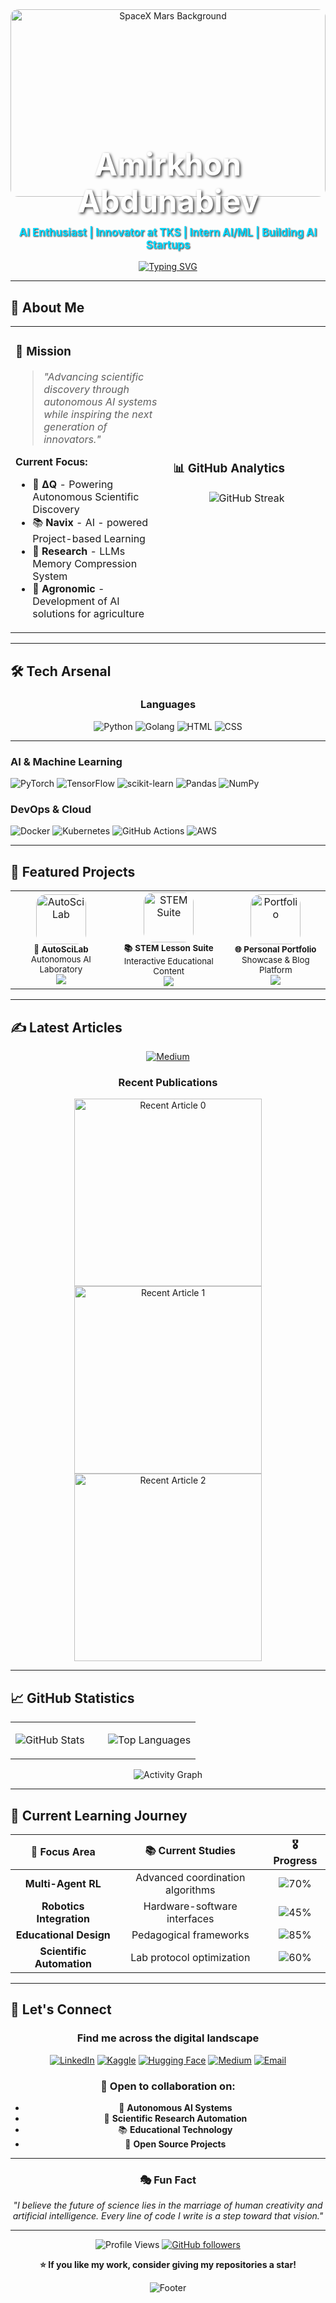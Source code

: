 <div align="center">

<img src="https://media.licdn.com/dms/image/v2/D4E3DAQH7WfLIqo1HXg/image-scale_191_1128/image-scale_191_1128/0/1681253525945/spacex_cover?e=1748930400&v=beta&t=f7XWVz3Nq7bGzBixbUhAs74utFZwwl_qaqbmftPJmxU" alt="SpaceX Mars Background" width="100%" style="max-height: 300px; object-fit: cover; border-radius: 12px;"/>

<div style="position: relative; margin-top: -150px; z-index: 10;">
  <h1 style="color: white; font-size: 3.5em; text-shadow: 2px 2px 4px rgba(0,0,0,0.8); margin-bottom: 10px;">Amirkhon Abdunabiev</h1>
  <h3 style="color: #00D9FF; font-size: 1.2em; text-shadow: 1px 1px 2px rgba(0,0,0,0.8); margin-top: 0;">AI Enthusiast | Innovator at TKS | Intern AI/ML | Building AI Startups</h3>
</div>

[![Typing SVG](https://readme-typing-svg.herokuapp.com?font=JetBrains+Mono&size=24&duration=3000&pause=1000&color=D2691E&center=true&vCenter=true&width=600&lines=Welcome+to+my+GitHub+profile!+%E2%9C%A8;Building+Autonomous+AI+Systems+%F0%9F%A4%96;Shaping+the+Future+of+Education+%F0%9F%93%9A;AI-Powered+Farming+Solutions+%F0%9F%8C%B1;Exploring+the+Future+of+Science+%F0%9F%94%AC;Crafting+Educational+Experiences+%F0%9F%93%9A)](https://git.io/typing-svg)
</div>

---

## 🚀 About Me

<table>
<tr>
<td width="50%">

### 🎯 **Mission**
> *"Advancing scientific discovery through autonomous AI systems while inspiring the next generation of innovators."*

**Current Focus:**
- 🧪 **ΔQ** - Powering Autonomous Scientific Discovery
- 📚 **Navix** - AI - powered Project-based Learning
- 🔬 **Research** - LLMs Memory Compression System
- 🌱 **Agronomic** - Development of AI solutions for agriculture

</td>
<td width="50%">

### 📊 **GitHub Analytics**
<div align="center">

![GitHub Streak](https://github-readme-streak-stats.herokuapp.com/?user=itsamirkhon&theme=tokyonight&hide_border=true&background=0D1117&stroke=00D9FF&ring=00D9FF&fire=FF6B6B&currStreakLabel=00D9FF)

</div>
</td>
</tr>
</table>

---

## 🛠️ **Tech Arsenal**

<div align="center">

### **Languages**
![Python](https://img.shields.io/badge/Python-3776AB?style=for-the-badge&logo=python&logoColor=white)
![Golang](https://img.shields.io/badge/Go-00ADD8?style=for-the-badge&logo=go&logoColor=white)
![HTML](https://img.shields.io/badge/HTML-E34F26?style=for-the-badge&logo=html5&logoColor=white)
![CSS](https://img.shields.io/badge/CSS-1572B6?style=for-the-badge&logo=css3&logoColor=white)

</div>

---
### **AI & Machine Learning**
![PyTorch](https://img.shields.io/badge/PyTorch-EE4C2C?style=for-the-badge&logo=pytorch&logoColor=white)
![TensorFlow](https://img.shields.io/badge/TensorFlow-FF6F00?style=for-the-badge&logo=tensorflow&logoColor=white)
![scikit-learn](https://img.shields.io/badge/scikit--learn-F7931E?style=for-the-badge&logo=scikit-learn&logoColor=white)
![Pandas](https://img.shields.io/badge/Pandas-150458?style=for-the-badge&logo=pandas&logoColor=white)
![NumPy](https://img.shields.io/badge/NumPy-013243?style=for-the-badge&logo=numpy&logoColor=white)

### **DevOps & Cloud**
![Docker](https://img.shields.io/badge/Docker-2496ED?style=for-the-badge&logo=docker&logoColor=white)
![Kubernetes](https://img.shields.io/badge/Kubernetes-326CE5?style=for-the-badge&logo=kubernetes&logoColor=white)
![GitHub Actions](https://img.shields.io/badge/GitHub_Actions-2088FF?style=for-the-badge&logo=github-actions&logoColor=white)
![AWS](https://img.shields.io/badge/AWS-232F3E?style=for-the-badge&logo=amazon-aws&logoColor=white)

</div>

---

## 🎯 **Featured Projects**

<div align="center">

<table>
<tr>
<td align="center">
<a href="#">
<img src="https://github.com/user-attachments/assets/robot-lab-icon" alt="AutoSciLab" width="80" height="80" style="border-radius: 16px;"/>
</a>
<br>
<sub><b>🧪 AutoSciLab</b></sub>
<br>
<sub>Autonomous AI Laboratory</sub>
<br>
<img src="https://img.shields.io/badge/Status-In%20Development-yellow?style=flat-square"/>
</td>
<td align="center">
<a href="#">
<img src="https://github.com/user-attachments/assets/education-icon" alt="STEM Suite" width="80" height="80" style="border-radius: 16px;"/>
</a>
<br>
<sub><b>📚 STEM Lesson Suite</b></sub>
<br>
<sub>Interactive Educational Content</sub>
<br>
<img src="https://img.shields.io/badge/Status-Active-brightgreen?style=flat-square"/>
</td>
<td align="center">
<a href="#">
<img src="https://github.com/user-attachments/assets/portfolio-icon" alt="Portfolio" width="80" height="80" style="border-radius: 16px;"/>
</a>
<br>
<sub><b>🌐 Personal Portfolio</b></sub>
<br>
<sub>Showcase & Blog Platform</sub>
<br>
<img src="https://img.shields.io/badge/Status-Live-success?style=flat-square"/>
</td>
</tr>
</table>

</div>

---

## ✍️ **Latest Articles**

<div align="center">

[![Medium](https://img.shields.io/badge/Medium-12100E?style=for-the-badge&logo=medium&logoColor=white)](https://medium.com/@amirkhon.abdunabiev)

### Recent Publications

<a target="_blank" href="https://github-readme-medium-recent-article.vercel.app/medium/@amirkhon.abdunabiev/0">
  <img src="https://github-readme-medium-recent-article.vercel.app/medium/@amirkhon.abdunabiev/0" alt="Recent Article 0" width="300">
</a>

<a target="_blank" href="https://github-readme-medium-recent-article.vercel.app/medium/@amirkhon.abdunabiev/1">
  <img src="https://github-readme-medium-recent-article.vercel.app/medium/@amirkhon.abdunabiev/1" alt="Recent Article 1" width="300">
</a>

<a target="_blank" href="https://github-readme-medium-recent-article.vercel.app/medium/@amirkhon.abdunabiev/2">
  <img src="https://github-readme-medium-recent-article.vercel.app/medium/@amirkhon.abdunabiev/2" alt="Recent Article 2" width="300">
</a>

</div>

---

## 📈 **GitHub Statistics**

<div align="center">

<table>
<tr>
<td width="50%">

![GitHub Stats](https://github-readme-stats.vercel.app/api?username=walleeva2018&show_icons=true&theme=tokyonight&hide_border=true&bg_color=0D1117&title_color=00D9FF&icon_color=00D9FF&text_color=ffffff)

</td>
<td width="50%">

![Top Languages](https://github-readme-stats.vercel.app/api/top-langs/?username=walleeva2018&layout=compact&theme=tokyonight&hide_border=true&bg_color=0D1117&title_color=00D9FF&text_color=ffffff)

</td>
</tr>
</table>

![Activity Graph](https://github-readme-activity-graph.vercel.app/graph?username=walleeva2018&theme=tokyo-night&hide_border=true&bg_color=0D1117&color=00D9FF&line=00D9FF&point=FF6B6B)

</div>

---

## 🌱 **Current Learning Journey**

<div align="center">

| 🎯 **Focus Area** | 📚 **Current Studies** | 🎖️ **Progress** |
|:---:|:---:|:---:|
| **Multi-Agent RL** | Advanced coordination algorithms | ![70%](https://progress-bar.dev/70?color=00D9FF) |
| **Robotics Integration** | Hardware-software interfaces | ![45%](https://progress-bar.dev/45?color=FF6B6B) |
| **Educational Design** | Pedagogical frameworks | ![85%](https://progress-bar.dev/85?color=4CAF50) |
| **Scientific Automation** | Lab protocol optimization | ![60%](https://progress-bar.dev/60?color=FFC107) |

</div>

---

## 🤝 **Let's Connect**

<div align="center">

### Find me across the digital landscape

[![LinkedIn](https://img.shields.io/badge/LinkedIn-0077B5?style=for-the-badge&logo=linkedin&logoColor=white)](https://www.linkedin.com/in/your-profile)
[![Kaggle](https://img.shields.io/badge/Kaggle-20BEFF?style=for-the-badge&logo=kaggle&logoColor=white)](https://www.kaggle.com/your-kaggle-profile)
[![Hugging Face](https://img.shields.io/badge/🤗%20Hugging%20Face-FFD21E?style=for-the-badge&logoColor=black)](https://huggingface.co/your-huggingface-profile)
[![Medium](https://img.shields.io/badge/Medium-12100E?style=for-the-badge&logo=medium&logoColor=white)](https://medium.com/@amirkhon.abdunabiev)
[![Email](https://img.shields.io/badge/Email-D14836?style=for-the-badge&logo=gmail&logoColor=white)](mailto:your.email@example.com)

### 💬 Open to collaboration on:
- 🤖 **Autonomous AI Systems**
- 🔬 **Scientific Research Automation**
- 📚 **Educational Technology**
- 🌟 **Open Source Projects**

</div>

---

<div align="center">

### 🎭 Fun Fact
*"I believe the future of science lies in the marriage of human creativity and artificial intelligence. Every line of code I write is a step toward that vision."*

---

![Profile Views](https://komarev.com/ghpvc/?username=walleeva2018&style=for-the-badge&color=00D9FF)
[![GitHub followers](https://img.shields.io/github/followers/walleeva2018?style=for-the-badge&color=00D9FF)](https://github.com/walleeva2018)

**⭐ If you like my work, consider giving my repositories a star!**

![Footer](https://capsule-render.vercel.app/api?type=waving&color=gradient&customColorList=6,11,20&height=100&section=footer)

</div>
